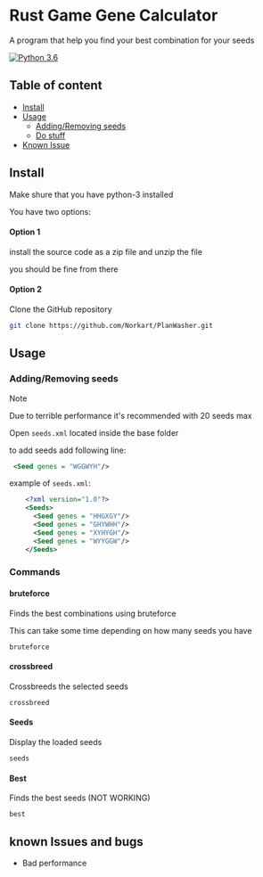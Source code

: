 # Rust Game Gene Calculator
A program that help you find your best combination for your seeds

[![Python 3.6](https://img.shields.io/badge/python-3.12-blue.svg)](https://www.python.org/downloads/release/python-360/)

## Table of content

- [Install](#install)
- [Usage](#Usage)
  - [Adding/Removing seeds](#addingremoving-seeds)
  - [Do stuff](#commands)
- [Known Issue](#known-issues-and-bugs)

## Install

Make shure that you have python-3 installed

You have two options:

#### Option 1

install the source code as a zip file and unzip the file

you should be fine from there

#### Option 2

Clone the GitHub repository

```bash
git clone https://github.com/Norkart/PlanWasher.git
```

## Usage

### Adding/Removing seeds

> [!Note]
>  Due to terrible performance it's recommended with 20 seeds max

Open `seeds.xml` located inside the base folder

to add seeds add following line:

```xml
 <Seed genes = "WGGWYH"/>
```

example of `seeds.xml`:
```xml
    <?xml version="1.0"?>
    <Seeds>
      <Seed genes = "HHGXGY"/>
      <Seed genes = "GHYWHH"/>
      <Seed genes = "XYHYGH"/>
      <Seed genes = "WYYGGW"/>
    </Seeds>
```



### Commands

#### bruteforce

Finds the best combinations using bruteforce

This can take some time depending on how many seeds you have 

````
bruteforce
````

#### crossbreed

Crossbreeds the selected seeds

````
crossbreed
````

#### Seeds

Display the loaded seeds

```
seeds
```

#### Best

Finds the best seeds (NOT WORKING)

````
best
````

## known Issues and bugs

- Bad performance
